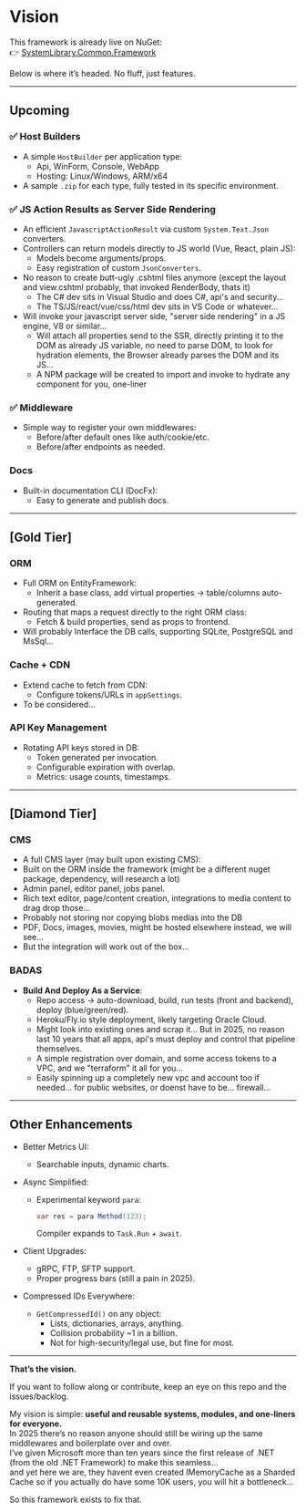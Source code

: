 ﻿# Vision

This framework is already live on NuGet:  
👉 [SystemLibrary.Common.Framework](https://www.nuget.org/packages/SystemLibrary.Common.Framework)

Below is where it’s headed. No fluff, just features.

---

## Upcoming

### ✅ Host Builders
- A simple `HostBuilder` per application type:
  - Api, WinForm, Console, WebApp
  - Hosting: Linux/Windows, ARM/x64
- A sample `.zip` for each type, fully tested in its specific environment.

### ✅ JS Action Results as Server Side Rendering
- An efficient `JavascriptActionResult` via custom `System.Text.Json` converters.
- Controllers can return models directly to JS world (Vue, React, plain JS):
  - Models become arguments/props.
  - Easy registration of custom `JsonConverters`.
- No reason to create butt-ugly .cshtml files anymore (except the layout and view.cshtml probably, that invoked RenderBody, thats it)
    - The C# dev sits in Visual Studio and does C#, api's and security...
    - The TS/JS/react/vue/css/html dev sits in VS Code or whatever...
- Will invoke your javascript server side, "server side rendering" in a JS engine, V8 or similar...
    - Will attach all properties send to the SSR, directly printing it to the DOM as already JS variable, no need to parse DOM, to look for hydration elements, the Browser already parses the DOM and its JS...
    - A NPM package will be created to import and invoke to hydrate any component for you, one-liner

### ✅ Middleware
- Simple way to register your own middlewares:
  - Before/after default ones like auth/cookie/etc.
  - Before/after endpoints as needed.

### Docs
- Built-in documentation CLI (DocFx):
  - Easy to generate and publish docs.

---

## [Gold Tier]

### ORM
- Full ORM on EntityFramework:
  - Inherit a base class, add virtual properties → table/columns auto-generated.
- Routing that maps a request directly to the right ORM class:
  - Fetch & build properties, send as props to frontend.
- Will probably Interface the DB calls, supporting SQLite, PostgreSQL and MsSql...

### Cache + CDN
- Extend cache to fetch from CDN:
  - Configure tokens/URLs in `appSettings`.
- To be considered...

### API Key Management
- Rotating API keys stored in DB:
  - Token generated per invocation.
  - Configurable expiration with overlap.
  - Metrics: usage counts, timestamps.

---

## [Diamond Tier]

### CMS
- A full CMS layer (may built upon existing CMS):
 - Built on the ORM inside the framework (might be a different nuget package, dependency, will research a lot)
  - Admin panel, editor panel, jobs panel.
  - Rich text editor, page/content creation, integrations to media content to drag drop those...
  - Probably not storing nor copying blobs medias into the DB
  - PDF, Docs, images, movies, might be hosted elsewhere instead, we will see...
  - But the integration will work out of the box...

### BADAS
- **Build And Deploy As a Service**:
  - Repo access → auto-download, build, run tests (front and backend), deploy (blue/green/red).
  - Heroku/Fly.io style deployment, likely targeting Oracle Cloud.
  - Might look into existing ones and scrap it... But in 2025, no reason last 10 years that all apps, api's must deploy and control that pipeline themselves.
  - A simple registration over domain, and some access tokens to a VPC, and we "terraform" it all for you...
  - Easily spinning up a completely new vpc and account too if needed... for public websites, or doenst have to be... firewall...

---

## Other Enhancements

- Better Metrics UI:
  - Searchable inputs, dynamic charts.

- Async Simplified:
  - Experimental keyword `para`:
    ```csharp
    var res = para Method(123);
    ```
    Compiler expands to `Task.Run` + `await`.

- Client Upgrades:
  - gRPC, FTP, SFTP support.
  - Proper progress bars (still a pain in 2025).

- Compressed IDs Everywhere:
  - `GetCompressedId()` on any object:
    - Lists, dictionaries, arrays, anything.
    - Collision probability ~1 in a billion.
    - Not for high-security/legal use, but fine for most.

---

**That’s the vision.**  

If you want to follow along or contribute, keep an eye on this repo and the issues/backlog.

My vision is simple: **useful and reusable systems, modules, and one‑liners for everyone.**  
In 2025 there’s no reason anyone should still be wiring up the same middlewares and boilerplate over and over.  
I’ve given Microsoft more than ten years since the first release of .NET (from the old .NET Framework) to make this seamless…  
and yet here we are, they havent even created IMemoryCache as a Sharded Cache so if you actually do have some 10K users, you will hit a bottleneck...

So this framework exists to fix that.